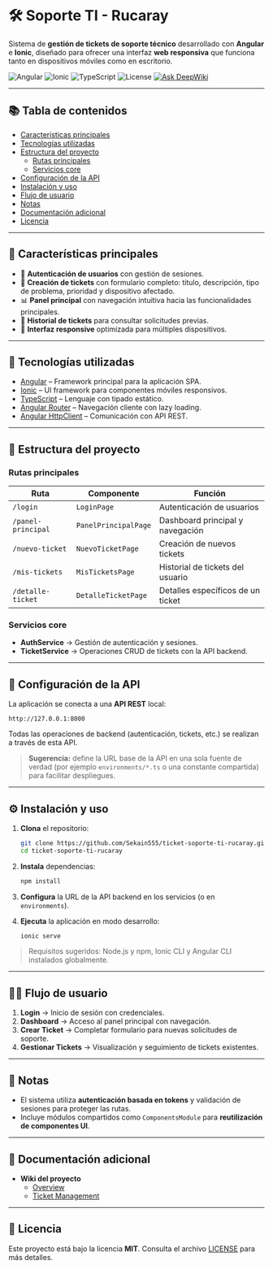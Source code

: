 # 🛠️ Soporte TI - Rucaray

Sistema de **gestión de tickets de soporte técnico** desarrollado con **Angular** e **Ionic**, diseñado para ofrecer una interfaz **web responsiva** que funciona tanto en dispositivos móviles como en escritorio.

![Angular](https://img.shields.io/badge/Angular-%23DD0031.svg?style=for-the-badge&logo=angular&logoColor=white)
![Ionic](https://img.shields.io/badge/Ionic-%233880FF.svg?style=for-the-badge&logo=ionic&logoColor=white)
![TypeScript](https://img.shields.io/badge/TypeScript-%23007ACC.svg?style=for-the-badge&logo=typescript&logoColor=white)
![License](https://img.shields.io/badge/license-MIT-green?style=for-the-badge)
[![Ask DeepWiki](https://deepwiki.com/badge.svg)](https://deepwiki.com/Sekain555/ticket-soporte-ti-rucaray)

---

## 📚 Tabla de contenidos
- [Características principales](#-características-principales)
- [Tecnologías utilizadas](#-tecnologías-utilizadas)
- [Estructura del proyecto](#-estructura-del-proyecto)
  - [Rutas principales](#rutas-principales)
  - [Servicios core](#servicios-core)
- [Configuración de la API](#-configuración-de-la-api)
- [Instalación y uso](#️-instalación-y-uso)
- [Flujo de usuario](#-flujo-de-usuario)
- [Notas](#-notas)
- [Documentación adicional](#-documentación-adicional)
- [Licencia](#-licencia)

---

## 🚀 Características principales

- 🔑 **Autenticación de usuarios** con gestión de sesiones.
- 📝 **Creación de tickets** con formulario completo: título, descripción, tipo de problema, prioridad y dispositivo afectado.
- 📊 **Panel principal** con navegación intuitiva hacia las funcionalidades principales.
- 📂 **Historial de tickets** para consultar solicitudes previas.
- 📱 **Interfaz responsive** optimizada para múltiples dispositivos.

---

## 🧩 Tecnologías utilizadas

- [Angular](https://angular.io/) – Framework principal para la aplicación SPA.
- [Ionic](https://ionicframework.com/) – UI framework para componentes móviles responsivos.
- [TypeScript](https://www.typescriptlang.org/) – Lenguaje con tipado estático.
- [Angular Router](https://angular.io/guide/router) – Navegación cliente con lazy loading.
- [Angular HttpClient](https://angular.io/guide/http) – Comunicación con API REST.

---

## 📂 Estructura del proyecto

### Rutas principales

| Ruta               | Componente            | Función                                  |
|--------------------|-----------------------|------------------------------------------|
| `/login`           | `LoginPage`           | Autenticación de usuarios                |
| `/panel-principal` | `PanelPrincipalPage`  | Dashboard principal y navegación         |
| `/nuevo-ticket`    | `NuevoTicketPage`     | Creación de nuevos tickets               |
| `/mis-tickets`     | `MisTicketsPage`      | Historial de tickets del usuario         |
| `/detalle-ticket`  | `DetalleTicketPage`   | Detalles específicos de un ticket        |

### Servicios core

- **AuthService** → Gestión de autenticación y sesiones.
- **TicketService** → Operaciones CRUD de tickets con la API backend.

---

## 🔗 Configuración de la API

La aplicación se conecta a una **API REST** local:

```
http://127.0.0.1:8000
```

Todas las operaciones de backend (autenticación, tickets, etc.) se realizan a través de esta API.

> **Sugerencia:** define la URL base de la API en una sola fuente de verdad (por ejemplo `environments/*.ts` o una constante compartida) para facilitar despliegues.

---

## ⚙️️ Instalación y uso

1. **Clona** el repositorio:
   ```bash
   git clone https://github.com/Sekain555/ticket-soporte-ti-rucaray.git
   cd ticket-soporte-ti-rucaray
   ```

2. **Instala** dependencias:
   ```bash
   npm install
   ```

3. **Configura** la URL de la API backend en los servicios (o en `environments`).

4. **Ejecuta** la aplicación en modo desarrollo:
   ```bash
   ionic serve
   ```

> Requisitos sugeridos: Node.js y npm, Ionic CLI y Angular CLI instalados globalmente.

---

## 👨‍💻 Flujo de usuario

1. **Login** → Inicio de sesión con credenciales.
2. **Dashboard** → Acceso al panel principal con navegación.
3. **Crear Ticket** → Completar formulario para nuevas solicitudes de soporte.
4. **Gestionar Tickets** → Visualización y seguimiento de tickets existentes.

---

## 📌 Notas

- El sistema utiliza **autenticación basada en tokens** y validación de sesiones para proteger las rutas.
- Incluye módulos compartidos como `ComponentsModule` para **reutilización de componentes UI**.

---

## 📖 Documentación adicional

- **Wiki del proyecto**  
  - [Overview](https://github.com/Sekain555/ticket-soporte-ti-rucaray/wiki/Overview)  
  - [Ticket Management](https://github.com/Sekain555/ticket-soporte-ti-rucaray/wiki/Ticket-Management)

---

## 📜 Licencia

Este proyecto está bajo la licencia **MIT**. Consulta el archivo [LICENSE](LICENSE) para más detalles.
